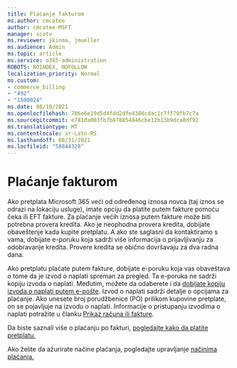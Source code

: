 ```yaml
---
title: Plaćanje fakturom
ms.author: cmcatee
author: cmcatee-MSFT
manager: scotv
ms.reviewer: jkinma, jmueller
ms.audience: Admin
ms.topic: article
ms.service: o365-administration
ROBOTS: NOINDEX, NOFOLLOW
localization_priority: Normal
ms.custom:
- commerce_billing
- "492"
- "1500024"
ms.date: 08/10/2021
ms.openlocfilehash: 786e6e19d5d4fdd2dfe4388cdac1c7ff70fb7c7a
ms.sourcegitcommit: e781da003fb7b878854846cbe12b13b9dca8df92
ms.translationtype: MT
ms.contentlocale: sr-Latn-RS
ms.lasthandoff: 08/31/2021
ms.locfileid: "58844328"
---
```

# <a name="pay-by-invoice"></a>Plaćanje fakturom

Ako pretplata Microsoft 365 veći od određenog iznosa novca (taj iznos se odrazi na lokaciju usluge), imate opciju da platite putem fakture pomoću čeka ili EFT fakture. Za plaćanje većih iznosa putem fakture može biti potrebna provera kredita. Ako je neophodna provera kredita, dobijate obaveštenje kada kupite pretplatu. A ako ste saglasni da kontaktiramo s vama, dobijate e-poruku koja sadrži više informacija o prijavljivanju za odobravanje kredita. Provere kredita se obično dovršavaju za dva radna dana.

Ako pretplatu plaćate putem fakture, dobijate e-poruku koja vas obaveštava o tome da je izvod o naplati spreman za pregled. Ta e-poruka ne sadrži kopiju izvoda o naplati. Međutim, možete da odaberete i da [dobijate kopiju izvoda o naplati putem e-pošte](https://docs.microsoft.com/microsoft-365/commerce/billing-and-payments/view-your-bill-or-invoice.md#receive-a-copy-of-your-billing-statement-in-email). Izvod o naplati sadrži detalje o opcijama za plaćanje. Ako unesete broj porudžbenice (PO) prilikom kupovine pretplate, on se pojavljuje na izvodu o naplati. Informacije o pristupanju izvodima o naplati potražite u članku [Prikaz računa ili fakture](https://docs.microsoft.com/microsoft-365/commerce/billing-and-payments/view-your-bill-or-invoice).

Da biste saznali više o plaćanju po fakturi, [pogledajte kako da platite pretplatu.](https://docs.microsoft.com/microsoft-365/commerce/billing-and-payments/pay-for-your-subscription)

Ako želite da ažurirate načine plaćanja, pogledajte upravljanje [načinima plaćanja.](https://docs.microsoft.com/microsoft-365/commerce/billing-and-payments/manage-payment-methods)